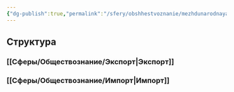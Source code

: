 ```yaml
---
{"dg-publish":true,"permalink":"/sfery/obshhestvoznanie/mezhdunarodnaya-torgovlya/","tags":["Обществознание"]}
---
```


## Структура 
### [[Сферы/Обществознание/Экспорт\|Экспорт]]
### [[Сферы/Обществознание/Импорт\|Импорт]]